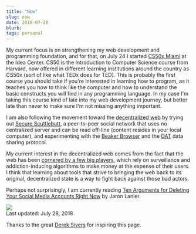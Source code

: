 ```yaml
---
title: "Now"
slug: now
date: 2018-07-28
blurb: 
tags: personal
---
```


My current focus is on strengthening my web development and programming foundation, and for that, on July 24 I started [CS50x Miami](http://theideacenter.co/cs50xmiami/) at the Idea Center. CS50 is the Introduction to Computer Science course from Harvard, now offered in different learning institutions around the country as CS50x (sort of like what TEDx does for TED). This is probably the first course you should take if you're interested in learning how to program, as it teaches you how to think like the computer and how to understand the basic constructs you will find in any programming language. In my case I'm taking this course kind of late into my web development journey, but better late than never to make sure I'm not missing anything important.

I am also following the movement toward the [decentralized web](https://dci.mit.edu/decentralizedweb) by trying out [Secure Scuttlebutt](https://scuttlebutt.nz), a peer-to-peer social network that uses no centralized server and can be read off-line (content resides in your local computer), and experimenting with the [Beaker Browser](https://beakerbrowser.com) and the [DAT](https://datproject.org) data sharing protocol. 

My current interest in the decentralized web comes from the fact that the web has been [cornered by a few big players](https://www.esquire.com/news-politics/a15895746/bust-big-tech-silicon-valley/?src=nl&mag=esq&list=nl_enl_news&date=020818), which rely on surveillance and addiction-inducing algorithms to make money at the expense of their users. I think that learning about tools that strive to bringing the web back to its original, decentralized state is a way to fight back against those bad actors.

Perhaps not surprisingly, I am currently reading [Ten Arguments for Deleting Your Social Media Accounts Right Now](http://www.jaronlanier.com/tenarguments.html) by Jaron Lanier.

<img src="/img/now.jpg" class="profile medium">

<div >Last updated: July 28, 2018</div>

Thanks to the great [Derek Sivers](http://sivers.org/nowff) for inspiring this page.

